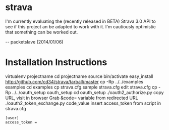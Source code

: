 strava
======

I'm currently evaluating the (recently released in BETA) Strava 3.0 API to see if this project 
an be adapted to work with it.  I'm cautiously optimistic that something can be worked out.

-- packetslave (2014/01/06)

Installation Instructions
=========================

virtualenv projectname
cd projectname
source bin/activate
easy_install http://github.com/cd34/strava/tarball/master
cp -Rp ../../examples examples
cd examples
cp strava.cfg.sample strava.cfg
edit strava.cfg
cp -Rp ../../oauth_setup oauth_setup
cd oauth_setup
./oauth2_authorize.py
copy URL, visit in browser
Grab &code= variable from redirected URL
./oauth2_token_exchange.py code_value
insert access_token from script in strava.cfg

    [user]
    access_token =
